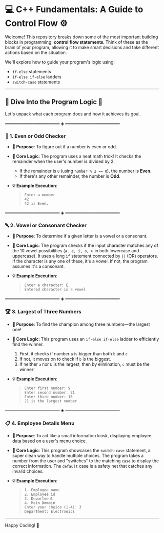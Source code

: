 # 💻 C++ Fundamentals: A Guide to Control Flow ⚙️

Welcome! This repository breaks down some of the most important building blocks in programming: **control flow statements**. Think of these as the brain of your program, allowing it to make smart decisions and take different actions based on the situation.

We'll explore how to guide your program's logic using:
* `if-else` statements
* `if-else if-else` ladders
* `switch-case` statements

***

## 🚀 Dive Into the Program Logic 🚀

Let's unpack what each program does and how it achieves its goal.

══════════════════ ◈ ══════════════════

### 🔢 **1. Even or Odd Checker**

* **🎯 Purpose**: To figure out if a number is even or odd.

* **🧠 Core Logic**: The program uses a neat math trick! It checks the remainder when the user's number is divided by 2.
    * If the remainder is `0` (using `number % 2 == 0`), the number is **Even**.
    * If there's any other remainder, the number is **Odd**.

* **💡 Example Execution**:
    > ```
    > Enter a number
    > 42
    > 42 is Even.
    > ```

══════════════════ ◈ ══════════════════

### 🔤 **2. Vowel or Consonant Checker**

* **🎯 Purpose**: To determine if a given letter is a vowel or a consonant.

* **🧠 Core Logic**: The program checks if the input character matches any of the 10 vowel possibilities (`a, e, i, o, u` in both lowercase and uppercase). It uses a long `if` statement connected by `||` (OR) operators. If the character is any one of these, it's a vowel. If not, the program assumes it's a consonant.

* **💡 Example Execution**:
    > ```
    > Enter a character: E
    > Entered character is a vowel
    > ```

══════════════════ ◈ ══════════════════

### 🏆 **3. Largest of Three Numbers**

* **🎯 Purpose**: To find the champion among three numbers—the largest one!

* **🧠 Core Logic**: This program uses an `if-else if-else` ladder to efficiently find the winner.
    1.  First, it checks if number `a` is bigger than both `b` and `c`.
    2.  If not, it moves on to check if `b` is the biggest.
    3.  If neither `a` nor `b` is the largest, then by elimination, `c` must be the winner!

* **💡 Example Execution**:
    > ```
    > Enter first number: 9
    > Enter second number: 21
    > Enter third number: 15
    > 21 is the largest number
    > ```

══════════════════ ◈ ══════════════════

### 📋 **4. Employee Details Menu**

* **🎯 Purpose**: To act like a small information kiosk, displaying employee data based on a user's menu choice.

* **🧠 Core Logic**: This program showcases the `switch-case` statement, a super clean way to handle multiple choices. The program takes a number from the user and "switches" to the matching `case` to display the correct information. The `default` case is a safety net that catches any invalid choices.

* **💡 Example Execution**:
    > ```
    > 1. Employee name
    > 2. Employee id
    > 3. Department
    > 4. Main Domain
    > Enter your choice (1-4): 3
    > Department: Electronics
    > ```

***

Happy Coding! 👋
